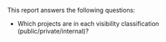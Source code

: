 This report answers the following questions:

- Which projects are in each visibility classification (public/private/internal)?
